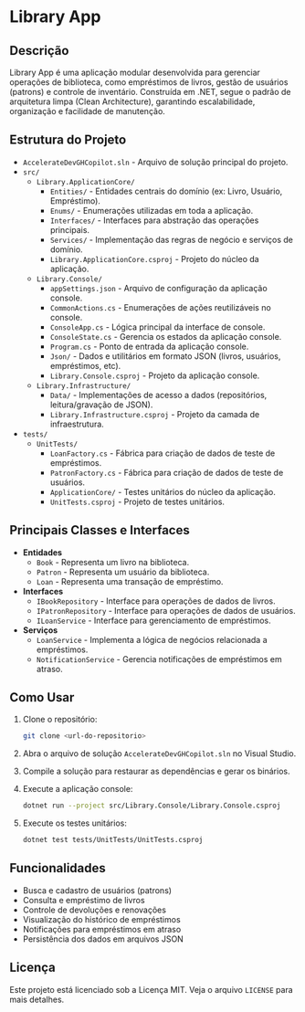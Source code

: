 # Library App

## Descrição

Library App é uma aplicação modular desenvolvida para gerenciar operações de biblioteca, como empréstimos de livros, gestão de usuários (patrons) e controle de inventário. Construída em .NET, segue o padrão de arquitetura limpa (Clean Architecture), garantindo escalabilidade, organização e facilidade de manutenção.

## Estrutura do Projeto

- `AccelerateDevGHCopilot.sln` - Arquivo de solução principal do projeto.
- `src/`
  - `Library.ApplicationCore/`
    - `Entities/` - Entidades centrais do domínio (ex: Livro, Usuário, Empréstimo).
    - `Enums/` - Enumerações utilizadas em toda a aplicação.
    - `Interfaces/` - Interfaces para abstração das operações principais.
    - `Services/` - Implementação das regras de negócio e serviços de domínio.
    - `Library.ApplicationCore.csproj` - Projeto do núcleo da aplicação.
  - `Library.Console/`
    - `appSettings.json` - Arquivo de configuração da aplicação console.
    - `CommonActions.cs` - Enumerações de ações reutilizáveis no console.
    - `ConsoleApp.cs` - Lógica principal da interface de console.
    - `ConsoleState.cs` - Gerencia os estados da aplicação console.
    - `Program.cs` - Ponto de entrada da aplicação console.
    - `Json/` - Dados e utilitários em formato JSON (livros, usuários, empréstimos, etc).
    - `Library.Console.csproj` - Projeto da aplicação console.
  - `Library.Infrastructure/`
    - `Data/` - Implementações de acesso a dados (repositórios, leitura/gravação de JSON).
    - `Library.Infrastructure.csproj` - Projeto da camada de infraestrutura.
- `tests/`
  - `UnitTests/`
    - `LoanFactory.cs` - Fábrica para criação de dados de teste de empréstimos.
    - `PatronFactory.cs` - Fábrica para criação de dados de teste de usuários.
    - `ApplicationCore/` - Testes unitários do núcleo da aplicação.
    - `UnitTests.csproj` - Projeto de testes unitários.

## Principais Classes e Interfaces

- **Entidades**
  - `Book` - Representa um livro na biblioteca.
  - `Patron` - Representa um usuário da biblioteca.
  - `Loan` - Representa uma transação de empréstimo.
- **Interfaces**
  - `IBookRepository` - Interface para operações de dados de livros.
  - `IPatronRepository` - Interface para operações de dados de usuários.
  - `ILoanService` - Interface para gerenciamento de empréstimos.
- **Serviços**
  - `LoanService` - Implementa a lógica de negócios relacionada a empréstimos.
  - `NotificationService` - Gerencia notificações de empréstimos em atraso.

## Como Usar

1. Clone o repositório:

   ```bash
   git clone <url-do-repositorio>
   ```

2. Abra o arquivo de solução `AccelerateDevGHCopilot.sln` no Visual Studio.

3. Compile a solução para restaurar as dependências e gerar os binários.

4. Execute a aplicação console:

   ```bash
   dotnet run --project src/Library.Console/Library.Console.csproj
   ```

5. Execute os testes unitários:

   ```bash
   dotnet test tests/UnitTests/UnitTests.csproj
   ```

## Funcionalidades

- Busca e cadastro de usuários (patrons)
- Consulta e empréstimo de livros
- Controle de devoluções e renovações
- Visualização do histórico de empréstimos
- Notificações para empréstimos em atraso
- Persistência dos dados em arquivos JSON

## Licença

Este projeto está licenciado sob a Licença MIT. Veja o arquivo `LICENSE` para mais detalhes.
